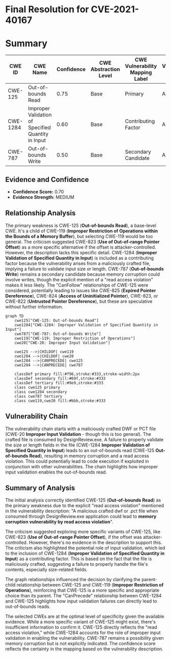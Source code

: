 # Final Resolution for CVE-2021-40167

# Summary
| CWE ID | CWE Name | Confidence | CWE Abstraction Level | CWE Vulnerability Mapping Label | CWE-Vulnerability Mapping Notes |
|---|---|---|---|---|---|
| CWE-125 | Out-of-bounds Read | 0.75 | Base | Primary | Allowed |
| CWE-1284 | Improper Validation of Specified Quantity in Input | 0.60 | Base | Contributing Factor | Allowed |
| CWE-787 | Out-of-bounds Write | 0.50 | Base | Secondary Candidate | Allowed |

## Evidence and Confidence

*   **Confidence Score:** 0.70
*   **Evidence Strength:** MEDIUM

## Relationship Analysis
The primary weakness is CWE-125 (**Out-of-bounds Read**), a base-level CWE. It's a child of CWE-119 (**Improper Restriction of Operations within the Bounds of a Memory Buffer**), but selecting CWE-119 would be too general. The criticism suggested CWE-823 (**Use of Out-of-range Pointer Offset**) as a more specific alternative if the offset is attacker-controlled. However, the description lacks this specific detail. CWE-1284 (**Improper Validation of Specified Quantity in Input**) is included as a contributing factor because the vulnerability arises from a maliciously crafted file, implying a failure to validate input size or length. CWE-787 (**Out-of-bounds Write**) remains a secondary candidate because memory corruption could involve writes, though the explicit mention of a "read access violation" makes it less likely. The "CanFollow" relationships of CWE-125 were considered, potentially leading to issues like CWE-825 (**Expired Pointer Dereference**), CWE-824 (**Access of Uninitialized Pointer**), CWE-823, or CWE-822 (**Untrusted Pointer Dereference**), but these are speculative without further information.

```mermaid
graph TD
    cwe125["CWE-125: Out-of-bounds Read"]
    cwe1284["CWE-1284: Improper Validation of Specified Quantity in Input"]
    cwe787["CWE-787: Out-of-bounds Write"]
    cwe119["CWE-119: Improper Restriction of Operations"]
    cwe20["CWE-20: Improper Input Validation"]
    
    cwe125 -->|CHILDOF| cwe119
    cwe1284 -->|CHILDOF| cwe20
    cwe1284 -->|CANPRECEDE| cwe125
    cwe1284 -->|CANPRECEDE| cwe787

    classDef primary fill:#f96,stroke:#333,stroke-width:2px
    classDef secondary fill:#69f,stroke:#333
    classDef tertiary fill:#9e9,stroke:#333
    class cwe125 primary
    class cwe1284 secondary
    class cwe787 tertiary
    class cwe119,cwe20 fill:#bbb,stroke:#333
```

## Vulnerability Chain
The vulnerability chain starts with a maliciously crafted DWF or PCT file (CWE-20 **Improper Input Validation** - though this is too general). The crafted file is consumed by DesignReview.exe. A failure to properly validate the size or length fields in the file (CWE-1284 **Improper Validation of Specified Quantity in Input**) leads to an out-of-bounds read (CWE-125 **Out-of-bounds Read**), resulting in memory corruption and a read access violation. This could potentially lead to code execution if exploited in conjunction with other vulnerabilities. The chain highlights how improper input validation enables the out-of-bounds read.

## Summary of Analysis
The initial analysis correctly identified CWE-125 (**Out-of-bounds Read**) as the primary weakness due to the explicit "read access violation" mentioned in the vulnerability description: "A malicious crafted dwf or .pct file when consumed through DesignReview.exe application could lead to **memory corruption vulnerability by read access violation**".

The criticism suggested exploring more specific variants of CWE-125, like CWE-823 (**Use of Out-of-range Pointer Offset**), if the offset was attacker-controlled. However, there's no evidence in the description to support this. The criticism also highlighted the potential role of input validation, which led to the inclusion of CWE-1284 (**Improper Validation of Specified Quantity in Input**) as a contributing factor. This is based on the fact that the file is maliciously crafted, suggesting a failure to properly handle the file's contents, especially size-related fields.

The graph relationships influenced the decision by clarifying the parent-child relationship between CWE-125 and CWE-119 (**Improper Restriction of Operations**), reinforcing that CWE-125 is a more specific and appropriate choice than its parent. The "CanPrecede" relationship between CWE-1284 and CWE-125 highlights how input validation failures can directly lead to out-of-bounds reads.

The selected CWEs are at the optimal level of specificity given the available evidence. While a more specific variant of CWE-125 might exist, there's insufficient information to confirm it. CWE-125 directly reflects the "read access violation," while CWE-1284 accounts for the role of improper input validation in enabling the vulnerability. CWE-787 remains a possibility given memory corruption but is not explicitly indicated. The confidence score reflects the certainty in the mapping based on the vulnerability description.